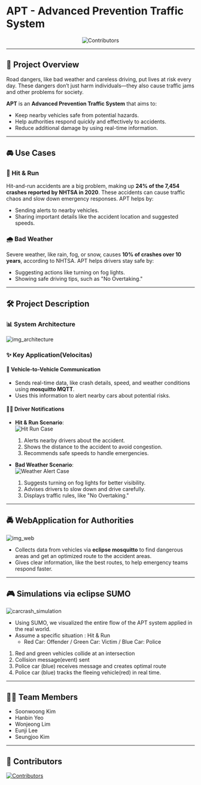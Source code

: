 # APT - Advanced Prevention Traffic System

<p align="center">
  <img src="https://contrib.rocks/image?repo=Eclipse-SDV-Hackathon-Chapter-Two-APT/APT" alt="Contributors" />
</p>

---

## 🌟 Project Overview

Road dangers, like bad weather and careless driving, put lives at risk every day. These dangers don’t just harm individuals—they also cause traffic jams and other problems for society.

**APT** is an **Advanced Prevention Traffic System** that aims to:
- Keep nearby vehicles safe from potential hazards.
- Help authorities respond quickly and effectively to accidents.
- Reduce additional damage by using real-time information.

---

## 🚘 Use Cases

### 🔴 Hit & Run
Hit-and-run accidents are a big problem, making up **24% of the 7,454 crashes reported by NHTSA in 2020**. These accidents can cause traffic chaos and slow down emergency responses. APT helps by:
- Sending alerts to nearby vehicles.
- Sharing important details like the accident location and suggested speeds.

### 🌧️ Bad Weather
Severe weather, like rain, fog, or snow, causes **10% of crashes over 10 years**, according to NHTSA. APT helps drivers stay safe by:
- Suggesting actions like turning on fog lights.
- Showing safe driving tips, such as "No Overtaking."

---

## 🛠️ Project Description

### 📊 System Architecture
![img_architecture](https://github.com/user-attachments/assets/cbb8215a-aea0-4aab-a769-1eb45e296342)

### ✨ Key Application(Velocitas)

#### 🚗 Vehicle-to-Vehicle Communication
- Sends real-time data, like crash details, speed, and weather conditions using **mosquitto MQTT**.
- Uses this information to alert nearby cars about potential risks.

#### 👨‍✈️ Driver Notifications
- **Hit & Run Scenario**:  
  ![Hit Run Case](https://github.com/user-attachments/assets/37c3d149-702a-4e34-867a-1a954a7e6134)  
  1. Alerts nearby drivers about the accident.  
  2. Shows the distance to the accident to avoid congestion.  
  3. Recommends safe speeds to handle emergencies.  

- **Bad Weather Scenario**:  
  ![Weather Alert Case](https://github.com/user-attachments/assets/d2a8ec66-f0d2-43b3-a2f9-90d14e0c05ec)  
  1. Suggests turning on fog lights for better visibility.  
  2. Advises drivers to slow down and drive carefully.  
  3. Displays traffic rules, like "No Overtaking."
---

## 🚔 WebApplication for Authorities
![img_web](https://github.com/user-attachments/assets/42a1e2df-d38f-4afa-b1e1-ecec047e0468)

- Collects data from vehicles via **eclipse mosquitto**  to find dangerous areas and get an optimized route to the accident areas.
- Gives clear information, like the best routes, to help emergency teams respond faster.

---

## 🎮 Simulations via **eclipse SUMO**  
![carcrash_simulation](https://github.com/user-attachments/assets/3b140131-4ab6-4459-a4f3-d21b1da36fd5)
- Using SUMO, we visualized the entire flow of the APT system applied in the real world.
- Assume a specific situation : Hit & Run
    - Red Car: Offender / Green Car: Victim / Blue Car: Police
1. Red and green vehicles collide at an intersection
2. Collision message(event) sent
3. Police car (blue) receives message and creates optimal route
4. Police car (blue) tracks the fleeing vehicle(red) in real time.
---


## 🧑‍💻 Team Members
- Soonwoong Kim
- Hanbin Yeo
- Wonjeong Lim
- Eunji Lee
- Seungjoo Kim

---

## 🤝 Contributors
<a href="https://github.com/Eclipse-SDV-Hackathon-Chapter-Two-APT/APT/graphs/contributors">
  <img src="https://contrib.rocks/image?repo=Eclipse-SDV-Hackathon-Chapter-Two-APT/APT" alt="Contributors" />
</a>


